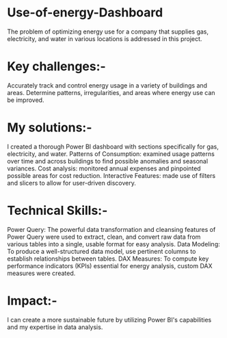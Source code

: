 # Use-of-energy-Dashboard

The problem of optimizing energy use for a company that supplies gas, electricity, and water in various locations is addressed in this project.

# Key challenges:-
Accurately track and control energy usage in a variety of buildings and areas.
Determine patterns, irregularities, and areas where energy use can be improved.

# My solutions:-
I created a thorough Power BI dashboard with sections specifically for gas, electricity, and water.
Patterns of Consumption: examined usage patterns over time and across buildings to find possible anomalies and seasonal variances.
Cost analysis: monitored annual expenses and pinpointed possible areas for cost reduction.
Interactive Features: made use of filters and slicers to allow for user-driven discovery.

# Technical Skills:-
Power Query: The powerful data transformation and cleansing features of Power Query were used to extract, clean, and convert raw data from various tables into a single, usable format for easy analysis.
Data Modeling: To produce a well-structured data model, use pertinent columns to establish relationships between tables.
DAX Measures: To compute key performance indicators (KPIs) essential for energy analysis, custom DAX measures were created.

# Impact:-
I can create a more sustainable future by utilizing Power BI's capabilities and my expertise in data analysis.
